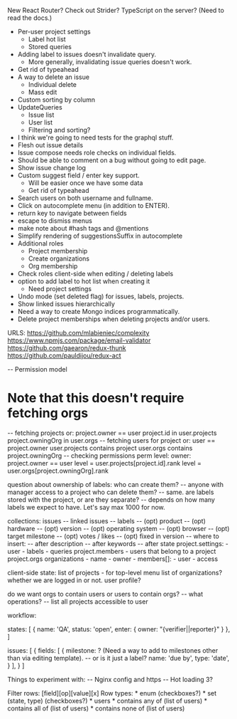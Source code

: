 New React Router?
Check out Strider?
TypeScript on the server? (Need to read the docs.)

* Per-user project settings
  * Label hot list
  * Stored queries
* Adding label to issues doesn't invalidate query.
  * More generally, invalidating issue queries doesn't work.
* Get rid of typeahead
* A way to delete an issue
  * Individual delete
  * Mass edit
* Custom sorting by column
* UpdateQueries
  * Issue list
  * User list
  * Filtering and sorting?
* I think we're going to need tests for the graphql stuff.
* Flesh out issue details
* Issue compose needs role checks on individual fields.
* Should be able to comment on a bug without going to edit page.
* Show issue change log
* Custom suggest field / enter key support.
  * Will be easier once we have some data
  * Get rid of typeahead
* Search users on both username and fullname.
* Click on autocomplete menu (in addition to ENTER).
* return key to navigate between fields
* escape to dismiss menus
* make note about #hash tags and @mentions
* Simplify rendering of suggestionsSuffix in autocomplete
* Additional roles
  * Project membership
  * Create organizations
  * Org membership
* Check roles client-side when editing / deleting labels
* option to add label to hot list when creating it
  * Need project settings
* Undo mode (set deleted flag) for issues, labels, projects.
* Show linked issues hierarchically
* Need a way to create Mongo indices programmatically.
* Delete project memberships when deleting projects and/or users.

URLS:
  https://github.com/mlabieniec/complexity
  https://www.npmjs.com/package/email-validator
  https://github.com/gaearon/redux-thunk
  https://github.com/pauldijou/redux-act

-- Permission model
  # Note that this doesn't require fetching orgs
  -- fetching projects
    or:
      project.owner == user
      project.id in user.projects
      project.owningOrg in user.orgs
  -- fetching users for project
    or:
      user == project.owner
      user.projects contains project
      user.orgs contains project.owningOrg
  -- checking permissions
    perm level:
      owner: project.owner == user
      level = user.projects[project.id].rank
      level = user.orgs[project.owningOrg].rank

question about ownership of labels: who can create them?
  -- anyone with manager access to a project
who can delete them?
  -- same.
are labels stored with the project, or are they separate?
  -- depends on how many labels we expect to have. Let's say max 1000 for now.

collections:
  issues
    -- linked issues
    -- labels
    -- (opt) product
      -- (opt) hardware
      -- (opt) version
      -- (opt) operating system
    -- (opt) browser
    -- (opt) target milestone
    -- (opt) votes / likes
    -- (opt) fixed in version
    -- where to insert:
       -- after description
       -- after keywords
       -- after state
  project.settings:
    - user
    - labels
    - queries
  project.members - users that belong to a project
  project.orgs
  organizations
    - name
    - owner
    - members[]:
      - user
      - access

client-side state:
  list of projects - for top-level menu
  list of organizations?
  whether we are logged in or not.
  user profile?

do we want orgs to contain users or users to contain orgs?
  -- what operations?
    -- list all projects accessible to user

workflow:

states: [
  {
    name: 'QA',
    status: 'open',
    enter: {
      owner: "{verifier||reporter}"
    }
  },
]

issues: [
  {
    fields: [
      {
        milestone: ? (Need a way to add to milestones other than via editing template).
          -- or is it just a label?
        name: 'due by',
        type: 'date',
      }
    ],
  }
]

Things to experiment with:
  -- Nginx config and https
  -- Hot loading 3?

Filter rows:
  [field][op][value][x]
  Row types:
    * enum (checkboxes?)
    * set (state, type) (checkboxes?)
    * users
      * contains any of (list of users)
      * contains all of (list of users)
      * contains none of (list of users)
